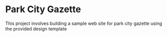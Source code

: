 # Park City Gazette
This project involves building a sample web site for park city gazette using the provided design template
